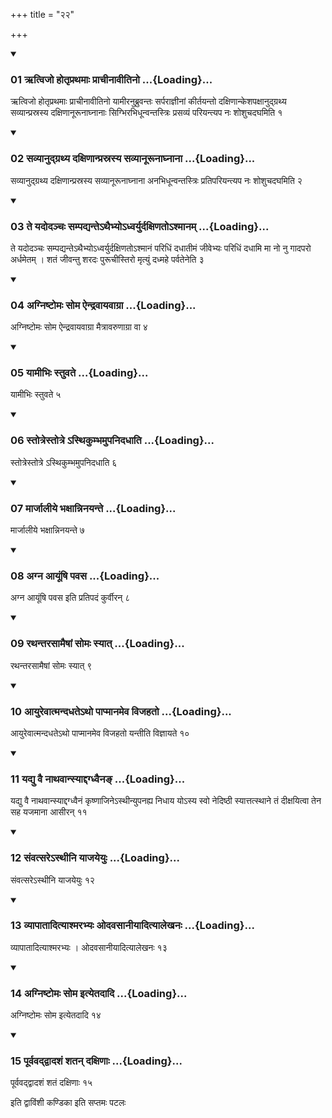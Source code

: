 +++
title = "२२"

+++

<div class="js_include" includetitle="true" newlevelforh1="3" unfilled="" url="/vedAH_yajuH/taittirIyam/sUtram/ApastambaH/shrautam/vishvAsa-prastutiH/14/22/01_Rtvijo_hotRprathamAH_prAchInAvItino.md">
<details open><summary><h3>01 ऋत्विजो होतृप्रथमाः प्राचीनावीतिनो ...{Loading}...</h3></summary>

ऋत्विजो होतृप्रथमाः प्राचीनावीतिनो यामीरनुब्रुवन्तः सर्पराज्ञीनां कीर्तयन्तो दक्षिणान्केशपक्षानुद्ग्रथ्य सव्यान्प्रस्रस्य दक्षिणानूरूनाघ्नानाः सिग्भिरभिधून्वन्तस्त्रिः प्रसव्यं परियन्त्यप नः शोशुचदघमिति १
</details>
</div>


<div class="js_include" includetitle="true" newlevelforh1="3" unfilled="" url="/vedAH_yajuH/taittirIyam/sUtram/ApastambaH/shrautam/vishvAsa-prastutiH/14/22/02_savyAnudgrathya_daxiNAnprasrasya_savyAnUrUnAghnAnA.md">
<details open><summary><h3>02 सव्यानुद्ग्रथ्य दक्षिणान्प्रस्रस्य सव्यानूरूनाघ्नाना ...{Loading}...</h3></summary>

सव्यानुद्ग्रथ्य दक्षिणान्प्रस्रस्य सव्यानूरूनाघ्नाना अनभिधून्वन्तस्त्रिः प्रतिपरियन्त्यप नः शोशुचदघमिति २
</details>
</div>


<div class="js_include" includetitle="true" newlevelforh1="3" unfilled="" url="/vedAH_yajuH/taittirIyam/sUtram/ApastambaH/shrautam/vishvAsa-prastutiH/14/22/03_te_yadodanchaH_sampadyante-thaibhyo-dhvaryurdaxiNato-shmAnam.md">
<details open><summary><h3>03 ते यदोदञ्चः सम्पद्यन्तेऽथैभ्योऽध्वर्युर्दक्षिणतोऽश्मानम् ...{Loading}...</h3></summary>

ते यदोदञ्चः सम्पद्यन्तेऽथैभ्योऽध्वर्युर्दक्षिणतोऽश्मानं परिधिं दधातीमं जीवेभ्यः परिधिं दधामि मा नो नु गादपरो अर्धमेतम् । शतं जीवन्तु शरदः पुरूचीस्तिरो मृत्युं दध्महे पर्वतेनेति ३
</details>
</div>


<div class="js_include" includetitle="true" newlevelforh1="3" unfilled="" url="/vedAH_yajuH/taittirIyam/sUtram/ApastambaH/shrautam/vishvAsa-prastutiH/14/22/04_agniShTomaH_soma_aindravAyavAgrA.md">
<details open><summary><h3>04 अग्निष्टोमः सोम ऐन्द्रवायवाग्रा ...{Loading}...</h3></summary>

अग्निष्टोमः सोम ऐन्द्रवायवाग्रा मैत्रावरुणाग्रा वा ४
</details>
</div>


<div class="js_include" includetitle="true" newlevelforh1="3" unfilled="" url="/vedAH_yajuH/taittirIyam/sUtram/ApastambaH/shrautam/vishvAsa-prastutiH/14/22/05_yAmIbhiH_stuvate.md">
<details open><summary><h3>05 यामीभिः स्तुवते ...{Loading}...</h3></summary>

यामीभिः स्तुवते ५
</details>
</div>


<div class="js_include" includetitle="true" newlevelforh1="3" unfilled="" url="/vedAH_yajuH/taittirIyam/sUtram/ApastambaH/shrautam/vishvAsa-prastutiH/14/22/06_stotrestotre.asthikumbhamupanidadhAti.md">
<details open><summary><h3>06 स्तोत्रेस्तोत्रे ऽस्थिकुम्भमुपनिदधाति ...{Loading}...</h3></summary>

स्तोत्रेस्तोत्रे ऽस्थिकुम्भमुपनिदधाति ६
</details>
</div>


<div class="js_include" includetitle="true" newlevelforh1="3" unfilled="" url="/vedAH_yajuH/taittirIyam/sUtram/ApastambaH/shrautam/vishvAsa-prastutiH/14/22/07_mArjAlIye_bhaxAnninayante.md">
<details open><summary><h3>07 मार्जालीये भक्षान्निनयन्ते ...{Loading}...</h3></summary>

मार्जालीये भक्षान्निनयन्ते ७
</details>
</div>


<div class="js_include" includetitle="true" newlevelforh1="3" unfilled="" url="/vedAH_yajuH/taittirIyam/sUtram/ApastambaH/shrautam/vishvAsa-prastutiH/14/22/08_agna_AyUMShi_pavasa.md">
<details open><summary><h3>08 अग्न आयूंषि पवस ...{Loading}...</h3></summary>

अग्न आयूंषि पवस इति प्रतिपदं कुर्वीरन् ८
</details>
</div>


<div class="js_include" includetitle="true" newlevelforh1="3" unfilled="" url="/vedAH_yajuH/taittirIyam/sUtram/ApastambaH/shrautam/vishvAsa-prastutiH/14/22/09_rathantarasAmaiShAM_somaH_syAt.md">
<details open><summary><h3>09 रथन्तरसामैषां सोमः स्यात् ...{Loading}...</h3></summary>

रथन्तरसामैषां सोमः स्यात् ९
</details>
</div>


<div class="js_include" includetitle="true" newlevelforh1="3" unfilled="" url="/vedAH_yajuH/taittirIyam/sUtram/ApastambaH/shrautam/vishvAsa-prastutiH/14/22/10_AyurevAtmandadhate-tho_pApmAnameva_vijahato.md">
<details open><summary><h3>10 आयुरेवात्मन्दधतेऽथो पाप्मानमेव विजहतो ...{Loading}...</h3></summary>

आयुरेवात्मन्दधतेऽथो पाप्मानमेव विजहतो यन्तीति विज्ञायते १०
</details>
</div>


<div class="js_include" includetitle="true" newlevelforh1="3" unfilled="" url="/vedAH_yajuH/taittirIyam/sUtram/ApastambaH/shrautam/vishvAsa-prastutiH/14/22/11_yadyu_vai_nAthavAnsyAddagdhvaina~N.md">
<details open><summary><h3>11 यद्यु वै नाथवान्स्याद्दग्ध्वैनङ् ...{Loading}...</h3></summary>

यद्यु वै नाथवान्स्याद्दग्ध्वैनं कृष्णाजिनेऽस्थीन्युपनह्य निधाय योऽस्य स्वो नेदिष्ठी स्यात्तत्स्थाने तं दीक्षयित्वा तेन सह यजमाना आसीरन् ११
</details>
</div>


<div class="js_include" includetitle="true" newlevelforh1="3" unfilled="" url="/vedAH_yajuH/taittirIyam/sUtram/ApastambaH/shrautam/vishvAsa-prastutiH/14/22/12_saMvatsare-sthIni_yAjayeyuH.md">
<details open><summary><h3>12 संवत्सरेऽस्थीनि याजयेयुः ...{Loading}...</h3></summary>

संवत्सरेऽस्थीनि याजयेयुः १२
</details>
</div>


<div class="js_include" includetitle="true" newlevelforh1="3" unfilled="" url="/vedAH_yajuH/taittirIyam/sUtram/ApastambaH/shrautam/vishvAsa-prastutiH/14/22/13_vyApAtAdityAshmarabhyaH_odavasAnIyAdityAlekhanaH.md">
<details open><summary><h3>13 व्यापातादित्याश्मरभ्यः ओदवसानीयादित्यालेखनः ...{Loading}...</h3></summary>

व्यापातादित्याश्मरभ्यः । ओदवसानीयादित्यालेखनः १३
</details>
</div>


<div class="js_include" includetitle="true" newlevelforh1="3" unfilled="" url="/vedAH_yajuH/taittirIyam/sUtram/ApastambaH/shrautam/vishvAsa-prastutiH/14/22/14_agniShTomaH_soma_ityetadAdi.md">
<details open><summary><h3>14 अग्निष्टोमः सोम इत्येतदादि ...{Loading}...</h3></summary>

अग्निष्टोमः सोम इत्येतदादि १४
</details>
</div>


<div class="js_include" includetitle="true" newlevelforh1="3" unfilled="" url="/vedAH_yajuH/taittirIyam/sUtram/ApastambaH/shrautam/vishvAsa-prastutiH/14/22/15_pUrvavaddvAdashaM_shatan_daxiNAH.md">
<details open><summary><h3>15 पूर्ववद्द्वादशं शतन् दक्षिणाः ...{Loading}...</h3></summary>

पूर्ववद्द्वादशं शतं दक्षिणाः १५
</details>
</div>



  
इति द्वाविंशी कण्डिका 
इति सप्तमः पटलः

